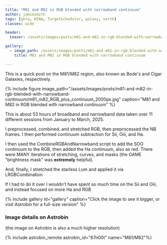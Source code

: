 ```yaml
---
title: "M81 and M82 in RGB blended with narrowband continuum"
author: jamiesmith
tags: [ghro, NINA, TargetScheduler, galaxy, north]
classes: wide

header:
  teaser: /assets/images/posts/m81-and-m82-in-rgb-blended-with-narrowband-continuum/m81_m82_RGB_plus_continuum_2000px.jpg

gallery:
  - image_path: /assets/images/posts/m81-and-m82-in-rgb-blended-with-narrowband-continuum/m81_m82_RGB_plus_continuum_2000px.jpg
    title: M81 and M82 in RGB blended with narrowband continuum

---
```


This is a quick post on the M81/M82 region, also known as Bode's and Cigar Galaxies, respectively.

<!--more-->

{%
  include figure image_path="/assets/images/posts/m81-and-m82-in-rgb-blended-with-narrowband-continuum/m81_m82_RGB_plus_continuum_2000px.jpg"
  caption="M81 and M82 in RGB blended with narrowband continuum"
%}

This is about 53 hours of broadband and narrowband data taken over 11 different sessions from January to March, 2025.

I preprocessed, combined, and stretched RGB, then preprocessed the NB frames. I then performed continuum subtraction for Sii, Oiii, and Ha.

I then used the CombineRGBAndNarrowband script to add the SOO continuum to the RGB, then added the Ha continuum, also as red. There were MANY iterations of stretching, curves, and masks (the GAME "brightness mask" was __extremely__ helpful).

And, finally, I stretched the starless Lum and applied it via LRGBCombination

If I had to do it over I wouldn't have spent so much time on the Sii and Oiii, and instead focused on more Ha and RGB

{% include gallery id="gallery" caption="Click the image to see it bigger, or visit Astrobin for a full-size version" %}

### Image details on Astrobin
(the image on Astrobin is also a much higher resolution)

{% include astrobin_remote astrobin_id="67n00t" name="M81/M82"%}



